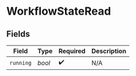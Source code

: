 # WorkflowStateRead


## Fields

| Field              | Type               | Required           | Description        |
| ------------------ | ------------------ | ------------------ | ------------------ |
| `running`          | *bool*             | :heavy_check_mark: | N/A                |